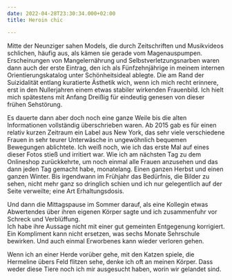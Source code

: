 ```yaml
---
date: 2022-04-28T23:30:34.000+02:00
title: Heroin chic

---
```

Mitte der Neunziger sahen Models, die durch Zeitschriften und Musikvideos schlichen, häufig aus, als kämen sie gerade vom Magenauspumpen.  
Erscheinungen von Mangelernährung und Selbstverletzungsnarben waren dann auch der erste Eintrag, den ich als Fünfzehnjährige in meinem internen Orientierungskatalog unter Schönheitsideal ablegte. Die am Rand der Suizidalität entlang kuratierte Ästhetik wich, wenn ich mich recht erinnere, erst in den Nullerjahren einem etwas stabiler wirkenden Frauenbild. Ich hielt mich spätestens mit Anfang Dreißig für eindeutig genesen von dieser frühen Sehstörung. 

Es dauerte dann aber doch noch eine ganze Weile bis die alten Informationen vollständig überschrieben waren. Ab 2015 gab es für einen relativ kurzen Zeitraum ein Label aus New York, das sehr viele verschiedene Frauen in sehr teurer Unterwäsche in ungewöhnlich bequemen Bewegungen ablichtete. Ich weiß noch, wie ich das erste Mal auf eines dieser Fotos stieß und irritiert war. Wie ich am nächsten Tag zu dem Onlineshop zurückkehrte, um noch einmal alle Frauen anzusehen und das dann jeden Tag gemacht habe, monatelang. Einen ganzen Herbst und einen ganzen Winter. Bis irgendwann im Frühjahr das Bedürfnis, die Bilder zu sehen, nicht mehr ganz so dringlich schien und ich nur gelegentlich auf der Seite verweilte; eine Art Erhaltungsdosis. 

Und dann die Mittagspause im Sommer darauf, als eine Kollegin etwas Abwertendes über ihren eigenen Körper sagte und ich zusammenfuhr vor Schreck und Verblüffung.  
Ich habe ihre Aussage nicht mit einer gut gemeinten Entgegenung korrigiert. Ein Kompliment kann nicht ersetzen, was sechs Monate Sehrschule bewirken. Und auch einmal Erworbenes kann wieder verloren gehen.

Wenn ich an einer Herde vorüber gehe, mit den Katzen spiele, die Hermeline übers Feld flitzen sehe, denke ich oft an meinen Körper. Dass weder diese Tiere noch ich mir ausgesucht haben, worin wir gelandet sind. 